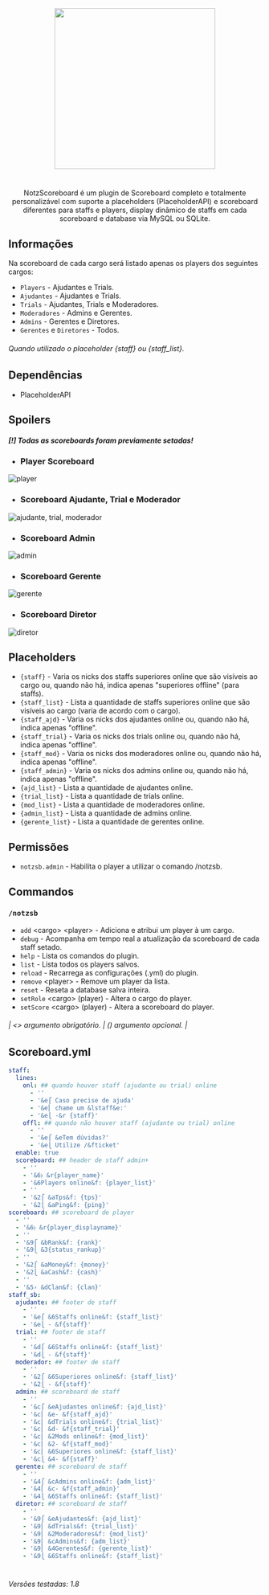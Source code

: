 <div align="center">
<img src="https://github.com/KaatoDev/NotzScoreboard/assets/107152563/e42230a1-3d52-4717-b592-23ab428467b7" alt="" height="320" >


#
NotzScoreboard é um plugin de Scoreboard completo e totalmente personalizável com suporte a placeholders (PlaceholderAPI) e scoreboard diferentes para staffs e players, display dinâmico de staffs em cada scoreboard e database via MySQL ou SQLite.

</div>

## Informações
Na scoreboard de cada cargo será listado apenas os players dos seguintes cargos:
 - `Players` - Ajudantes e Trials.
 - `Ajudantes` - Ajudantes e Trials.
 - `Trials` - Ajudantes, Trials e Moderadores.
 - `Moderadores` - Admins e Gerentes.
 - `Admins` - Gerentes e Diretores.
 - `Gerentes` e `Diretores` - Todos.

###### Quando utilizado o placeholder {staff} ou {staff_list}.

## Dependências
- PlaceholderAPI

## Spoilers

##### [!] Todas as scoreboards foram previamente setadas!
- ### Player Scoreboard
![player](https://github.com/KaatoDev/NotzScoreboard/assets/107152563/d03d92ae-b67a-4e67-a01d-30d6fc5d26c1)

- ### Scoreboard Ajudante, Trial e Moderador
![ajudante, trial, moderador](https://github.com/KaatoDev/NotzScoreboard/assets/107152563/3fb96600-77d5-4088-956d-cd542c1ca71a)

- ### Scoreboard Admin
![admin](https://github.com/KaatoDev/NotzScoreboard/assets/107152563/287a59f9-08d1-44e0-b1eb-13d9b48f763c)

- ### Scoreboard Gerente
![gerente](https://github.com/KaatoDev/NotzScoreboard/assets/107152563/2978311c-49fb-4a6b-9b44-87a30f874ad8)

- ### Scoreboard Diretor
![diretor](https://github.com/KaatoDev/NotzScoreboard/assets/107152563/888281ec-2201-4122-96b5-d830f5fc1940)

## Placeholders
 - `{staff}` - Varia os nicks dos staffs superiores online que são visíveis ao cargo ou, quando não há, indica apenas "superiores offline" (para staffs).
 - `{staff_list}` - Lista a quantidade de staffs superiores online que são visíveis ao cargo (varia de acordo com o cargo).
 - `{staff_ajd}` - Varia os nicks dos ajudantes online ou, quando não há, indica apenas "offline".
 - `{staff_trial}` - Varia os nicks dos trials online ou, quando não há, indica apenas "offline".
 - `{staff_mod}` - Varia os nicks dos moderadores online ou, quando não há, indica apenas "offline".
 - `{staff_admin}` - Varia os nicks dos admins online ou, quando não há, indica apenas "offline".
 - `{ajd_list}` - Lista a quantidade de ajudantes online.
 - `{trial_list}` - Lista a quantidade de trials online.
 - `{mod_list}` - Lista a quantidade de moderadores online.
 - `{admin_list}` - Lista a quantidade de admins online.
 - `{gerente_list}` - Lista a quantidade de gerentes online.

## Permissões

- `notzsb.admin` - Habilita o player a utilizar o comando /notzsb.

## Commandos
### `/notzsb`
 - `add` \<cargo> \<player> - Adiciona e atribui um player à um cargo.
 - `debug` - Acompanha em tempo real a atualização da scoreboard de cada staff setado.
 - `help` - Lista os comandos do plugin.
 - `list` - Lista todos os players salvos.
 - `reload` - Recarrega as configurações (.yml) do plugin.
 - `remove` \<player> - Remove um player da lista.
 - `reset` - Reseta a database salva inteira.
 - `setRole` \<cargo> (player) - Altera o cargo do player.
 - `setScore` \<cargo> (player) - Altera a scoreboard do player.

 ###### | <> argumento obrigatório. | () argumento opcional. |
 
## Scoreboard.yml
```yml
staff:
  lines:
    onl: ## quando houver staff (ajudante ou trial) online
      - ''
      - '&e⎧ Caso precise de ajuda'
      - '&e⎜ chame um &lstaff&e:'
      - '&e⎩ -&r {staff}'
    offl: ## quando não houver staff (ajudante ou trial) online
      - ''
      - '&e⎧ &eTem dúvidas?'
      - '&e⎩ Utilize /&fticket'
  enable: true
  scoreboard: ## header de staff admin+
    - ''
    - '&6⧽ &r{player_name}'
    - '&6Players online&f: {player_list}'
    - ''
    - '&2⎧ &aTps&f: {tps}'
    - '&2⎩ &aPing&f: {ping}'
scoreboard: ## scoreboard de player
  - ''
  - '&6⧽ &r{player_displayname}'
  - ''
  - '&9⎧ &bRank&f: {rank}'
  - '&9⎩ &3{status_rankup}'
  - ''
  - '&2⎧ &aMoney&f: {money}'
  - '&2⎩ &aCash&f: {cash}'
  - ''
  - '&5› &dClan&f: {clan}'
staff_sb:
  ajudante: ## footer de staff
    - ''
    - '&e⎧ &6Staffs online&f: {staff_list}'
    - '&e⎩ - &f{staff}'
  trial: ## footer de staff
    - ''
    - '&d⎧ &6Staffs online&f: {staff_list}'
    - '&d⎩ - &f{staff}'
  moderador: ## footer de staff
    - ''
    - '&2⎧ &6Superiores online&f: {staff_list}'
    - '&2⎩ - &f{staff}'
  admin: ## scoreboard de staff
    - ''
    - '&c⎧ &eAjudantes online&f: {ajd_list}'
    - '&c⎜ &e- &f{staff_ajd}'
    - '&c⎜ &dTrials online&f: {trial_list}'
    - '&c⎜ &d- &f{staff_trial}'
    - '&c⎜ &2Mods online&f: {mod_list}'
    - '&c⎜ &2- &f{staff_mod}'
    - '&c⎜ &6Superiores online&f: {staff_list}'
    - '&c⎩ &4- &f{staff}'
  gerente: ## scoreboard de staff
    - ''
    - '&4⎧ &cAdmins online&f: {adm_list}'
    - '&4⎜ &c- &f{staff_admin}'
    - '&4⎩ &6Staffs online&f: {staff_list}'
  diretor: ## scoreboard de staff
    - ''
    - '&9⎧ &eAjudantes&f: {ajd_list}'
    - '&9⎜ &dTrials&f: {trial_list}'
    - '&9⎜ &2Moderadores&f: {mod_list}'
    - '&9⎜ &cAdmins&f: {adm_list}'
    - '&9⎜ &4Gerentes&f: {gerente_list}'
    - '&9⎩ &6Staffs online&f: {staff_list}'
```

#
###### Versões testadas: 1.8
